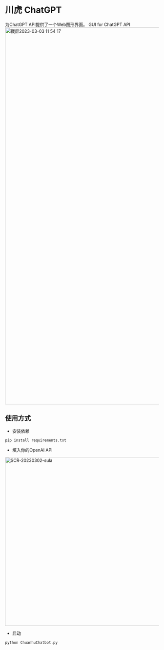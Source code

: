# 川虎 ChatGPT
为ChatGPT API提供了一个Web图形界面。
GUI for ChatGPT API
<img width="1234" alt="截屏2023-03-03 11 54 17" src="https://user-images.githubusercontent.com/51039745/222627429-7d375fbd-5a9e-4751-9776-6f34b00d0a50.png">

## 使用方式
- 安装依赖

```
pip install requirements.txt
```
- 填入你的OpenAI API
<img width="552" alt="SCR-20230302-sula" src="https://user-images.githubusercontent.com/51039745/222445258-248f2789-81d2-4f0a-8697-c720f588d8de.png">

- 启动

```
python ChuanhuChatbot.py
```
